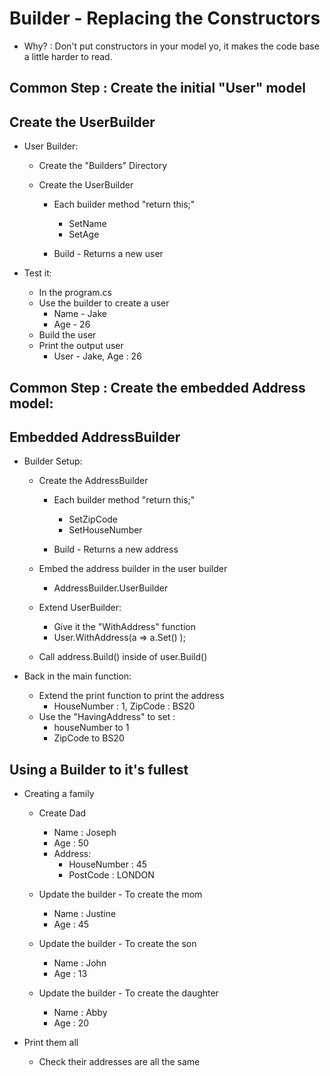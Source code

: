 # Builder - Replacing the Constructors
* Why? : Don't put constructors in your model yo, it makes the code base a little harder to read.

## Common Step : Create the initial "User" model
## Create the UserBuilder
* User Builder:
    * Create the "Builders" Directory 

    * Create the UserBuilder
        * Each builder method "return this;"
            * SetName
            * SetAge

        * Build - Returns a new user

* Test it:
    * In the program.cs
    * Use the builder to create a user
        * Name - Jake
        * Age - 26
    * Build the user
    * Print the output user
        * User - Jake, Age : 26

## Common Step : Create the embedded Address model:
## Embedded AddressBuilder
* Builder Setup:
    * Create the AddressBuilder
        * Each builder method "return this;"
            * SetZipCode
            * SetHouseNumber

        * Build - Returns a new address

    * Embed the address builder in the user builder
        * AddressBuilder.UserBuilder

    * Extend UserBuilder:
        * Give it the "WithAddress" function
        * User.WithAddress(a => a.Set() );

    * Call address.Build() inside of user.Build()

* Back in the main function:
    * Extend the print function to print the address
        * HouseNumber : 1, ZipCode : BS20
    * Use the "HavingAddress" to set :
        * houseNumber to 1 
        * ZipCode to BS20

## Using a Builder to it's fullest
* Creating a family
    * Create Dad 
        * Name : Joseph
        * Age : 50
        * Address:
            * HouseNumber : 45
            * PostCode : LONDON

    * Update the builder - To create the mom 
        * Name : Justine
        * Age : 45

    * Update the builder - To create the son 
        * Name : John
        * Age : 13

    * Update the builder - To create the daughter 
        * Name : Abby
        * Age : 20

* Print them all
    * Check their addresses are all the same
